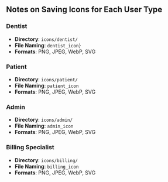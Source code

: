 ## Notes on Saving Icons for Each User Type

### Dentist
- **Directory**: `icons/dentist/`
- **File Naming**: `dentist_icon}`
- **Formats**: PNG, JPEG, WebP, SVG

### Patient
- **Directory**: `icons/patient/`
- **File Naming**: `patient_icon`
- **Formats**: PNG, JPEG, WebP, SVG

### Admin
- **Directory**: `icons/admin/`
- **File Naming**: `admin_icon`
- **Formats**: PNG, JPEG, WebP, SVG

### Billing Specialist
- **Directory**: `icons/billing/`
- **File Naming**: `billing_icon`
- **Formats**: PNG, JPEG, WebP, SVG